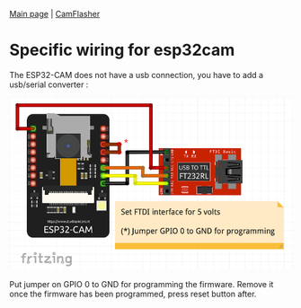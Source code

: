 [Main page](/README.md) | [CamFlasher](/doc/CAMFLASHER.md)

# Specific wiring for esp32cam

The ESP32-CAM does not have a usb connection, you have to add a usb/serial converter :

![Esp32camProgram.png](/images/Esp32camProgram.png "Esp32Cam flash firmware wiring")

Put jumper on GPIO 0 to GND for programming the firmware.
Remove it once the firmware has been programmed, press reset button after.

